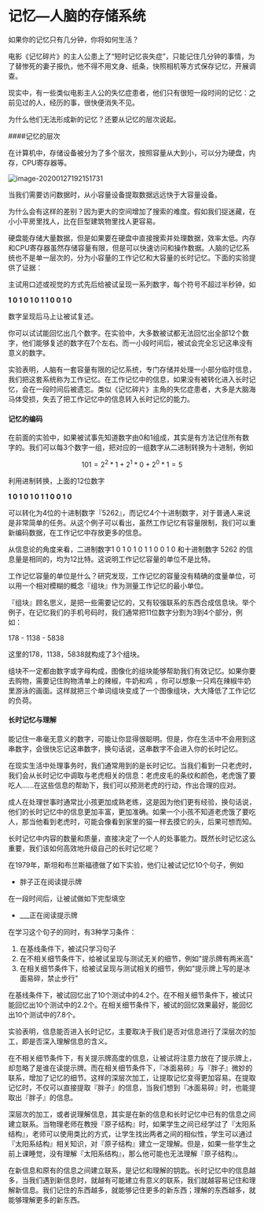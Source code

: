 # 记忆—人脑的存储系统

如果你的记忆只有几分钟，你将如何生活？

电影《记忆碎片》的主人公患上了“短时记忆丧失症”，只能记住几分钟的事情，为了替惨死的妻子报仇，他不得不用文身、纸条，快照相机等方式保存记忆，开展调查。

现实中，有一些类似电影主人公的失忆症患者，他们只有很短一段时间的记忆：之前见过的人，经历的事，很快便消失不见。

为什么他们无法形成新的记忆？还要从记忆的层次说起。

####记忆的层次

在计算机中，存储设备被分为了多个层次，按照容量从大到小，可以分为硬盘，内存，CPU寄存器等。

![image-20200127192151731](https://tva1.sinaimg.cn/large/006tNbRwgy1gbbc9rzzc7j31640u0kbk.jpg)

当我们需要访问数据时，从小容量设备提取数据远远快于大容量设备。

为什么会有这样的差别？因为更大的空间增加了搜索的难度。假如我们捉迷藏，在小小平房里找人，比在巨型建筑物里找人更容易。

硬盘能存储大量数据，但是如果要在硬盘中直接搜索并处理数据，效率太低。内存和CPU寄存器虽然存储容量有限，但是可以快速访问和操作数据。人脑的记忆系统也不是单一层次的，分为小容量的工作记忆和大容量的长时记忆。下面的实验提供了证据：

主试用口述或视觉的方式先后给被试呈现一系列数字，每个符号不超过半秒钟，如

**1 0 1 0 1 0 1 1 0 0 1 0**

数字呈现后马上让被试复述。

你可以试试能回忆出几个数字。在实验中，大多数被试都无法回忆出全部12个数字，他们能够复述的数字在7个左右。而一小段时间后，被试会完全忘记这串没有意义的数字。

实验表明，人脑有一套容量有限的记忆系统，专门存储并处理一小部分临时信息，我们把这套系统称为工作记忆。在工作记忆中的信息，如果没有被转化进入长时记忆，会在一段时间后被遗忘。类似《记忆碎片》主角的失忆症患者，大多是大脑海马体受损，失去了把工作记忆中的信息转入长时记忆的能力。

#### 记忆的编码

在前面的实验中，如果被试事先知道数字由0和1组成，其实是有方法记住所有数字的。我们可以每3个数字一组，把对应的一组数字从二进制转换为十进制，例如

$$ 101 = 2^2*1 + 2^1*0 + 2^0*1 = 5$$

利用进制转换，上面的12位数字

**1 0 1 0 1 0 1 1 0 0 1 0**

可以转化为4位的十进制数字『5262』，而记忆4个十进制数字，对于普通人来说是非常简单的任务。从这个例子可以看出，虽然工作记忆有容量限制，我们可以重新编码数据，在工作记忆中存放更多的信息。

从信息论的角度来看，二进制数字1 0 1 0 1 0 1 1 0 0 1 0 和十进制数字 5262 的信息量是相同的，均为12比特。这说明工作记忆容量的单位不是比特。

工作记忆容量的单位是什么？研究发现，工作记忆的容量没有精确的度量单位，可以用一个相对模糊的概念『组块』作为测量工作记忆的最小单位。

『组块』顾名思义，是把一些需要记忆的，又有较强联系的东西合成信息块。举个例子，在记忆我们的手机号码时，我们通常把11位数字分割为3到4个部分，例如：

178 - 1138 - 5838

这里的178，1138，5838就构成了3个组块。

组块不一定都由数字或字母构成，图像化的组块能够帮助我们有效记忆。如果你要去购物，需要记住购物清单上的辣椒，牛奶和鸡 ，你可以想象一只鸡在辣椒牛奶里游泳的画面。这样就把三个单词组块变成了一个图像组块，大大降低了工作记忆的负荷。

#### 长时记忆与理解

能记住一串毫无意义的数字，可能让你显得很聪明。但是，你在生活中不会用到这串数字，会很快忘记这串数字，换句话说，这串数字不会进入你的长时记忆。

在现实生活中处理事务时，我们通常用到的是长时记忆。当我们看到一只老虎时，我们会从长时记忆中调取与老虎相关的信息：老虎皮毛的条纹和颜色，老虎饿了要吃人......在这些信息的帮助下，我们可以预测老虎的行动，作出合理的应对。

成人在处理世事时通常比小孩更加成熟老练，这是因为他们更有经验，换句话说，他们的长时记忆中的信息更加丰富，更加准确。如果一个小孩不知道老虎饿了要吃人，那当他看到老虎时，可能会像看到家里的猫一样去摸它的头，后果可想而知。

长时记忆中内容的数量和质量，直接决定了一个人的处事能力。既然长时记忆这么重要，我们该如何高效地升级自己的长时记忆呢？

在1979年，斯坦和布兰斯福德做了如下实验，他们让被试记忆10个句子，例如



- 胖子正在阅读提示牌



在一段时间后，让被试做如下完型填空



- ___正在阅读提示牌



在学习这个句子的同时，有3种学习条件：

1. 在基线条件下，被试只学习句子
2. 在不相关细节条件下，给被试呈现与测试无关的细节，例如"提示牌有两米高"
3. 在相关细节条件下，给被试呈现与测试相关的细节，例如"提示牌上写的是冰面易碎，禁止步行"



在基线条件下，被试回忆出了10个测试中的4.2个。在不相关细节条件下，被试只能回忆出10个测试中的2.2个。在相关细节条件下，被试的回忆效果最好，能回忆出10个测试中的7.8个。

实验表明，信息能否进入长时记忆，主要取决于我们是否对信息进行了深层次的加工，即是否深入理解信息的含义。

在不相关细节条件下，有关提示牌高度的信息，让被试将注意力放在了提示牌上，却忽略了是谁在读提示牌。而在相关细节条件下，『冰面易碎』与『胖子』微妙的联系，增加了记忆的细节。这样的深层次加工，让提取记忆变得更加容易。在提取记忆时，不仅可以直接提取『胖子』的信息，当我们想到『冰面易碎』时，也能提取出『胖子』的信息。

深层次的加工，或者说理解信息，其实是在新的信息和长时记忆中已有的信息之间建立联系。当物理老师在教授『原子结构』时，如果学生之间已经学过了『太阳系结构』，老师可以使用类比的方式，让学生找出两者之间的相似性，学生可以通过『太阳系结构』相关知识，对『原子结构』建立一定理解。但是，如果一些学生之前上课睡觉，没有理解『太阳系结构』，那么他可能也无法理解『原子结构』。

在新信息和原有的信息之间建立联系，是记忆和理解的钥匙。长时记忆中的信息越多，当我们遇到新信息时，就越有可能建立有意义的联系，我们就越容易记住和理解新信息。我们记住的东西越多，就能够记住更多的新东西；理解的东西越多，就能够理解更多的新东西。